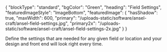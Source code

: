 {
    "blockType": "standard",
    "bgColor": "Green",
    "heading": "Field Settings",
    "featuredImageStyle": "ImageBottom",
    "featuredImage": {
        "hasShadow": true,
        "maxWidth": 600,
        "primary": "/uploads-static/software/ansel-craft/ansel-field-settings.jpg",
        "primary2x": "/uploads-static/software/ansel-craft/ansel-field-settings-2x.jpg"
    }
}

Define the settings that are needed for any given field or location and your design and front end will look right every time.
